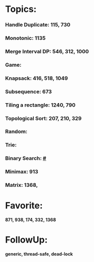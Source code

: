 # Topics:

### Handle Duplicate: 115, 730
### Monotonic: 1135
### Merge Interval DP: 546, 312, 1000
### Game:
### Knapsack: 416, 518, 1049
### Subsequence: 673
### Tiling a rectangle: 1240, 790
### Topological Sort: 207, 210, 329
### Random:
### Trie:
### Binary Search: [#](https://leetcode.com/discuss/interview-question/313216/)
### Minimax: 913
### Matrix: 1368,

# Favorite: 

#### 871, 938, 174, 332, 1368

# FollowUp:

#### generic, thread-safe, dead-lock

